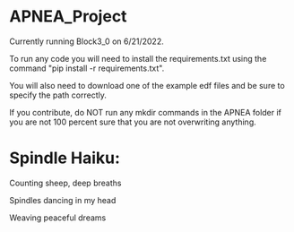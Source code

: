 # APNEA_Project

Currently running Block3_0 on 6/21/2022.

To run any code you will need to install the requirements.txt using the command "pip install -r requirements.txt".

You will also need to download one of the example edf files and be sure to specify the path correctly.

If you contribute, do NOT run any mkdir commands in the APNEA folder if you are not 100 percent sure that you are not overwriting anything.

# Spindle Haiku:

Counting sheep, deep breaths

Spindles dancing in my head

Weaving peaceful dreams
